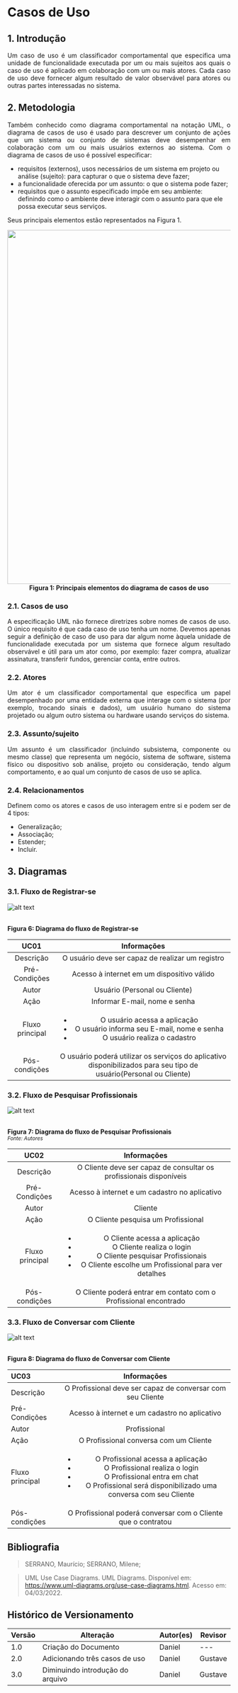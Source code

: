 # Casos de Uso

## 1. Introdução
<p align = "justify">
Um caso de uso é um classificador comportamental que especifica uma unidade de funcionalidade executada por um ou mais sujeitos aos quais o caso de uso é aplicado em colaboração com um ou mais atores. Cada caso de uso deve fornecer algum resultado de valor observável para atores ou outras partes interessadas no sistema.
</p>
  
## 2. Metodologia
<p align = "justify">
Também conhecido como diagrama comportamental na notação UML, o diagrama de casos de uso é usado para descrever um conjunto de ações que um sistema ou conjunto de sistemas deve desempenhar em colaboração com um ou mais usuários externos ao sistema. Com o diagrama de casos de uso é possível especificar:
</p>

<ul>
<li>	requisitos (externos), usos necessários de um sistema em projeto ou análise (sujeito): para capturar o que o sistema deve fazer;
<li>	a funcionalidade oferecida por um assunto: o que o sistema pode fazer;
<li>	requisitos que o assunto especificado impõe em seu ambiente: definindo como o ambiente deve interagir com o assunto para que ele possa executar seus serviços.
</ul>

<p align = "justify">
Seus principais elementos estão representados na Figura 1.
</p>

<p align="center">
<img src="https://user-images.githubusercontent.com/48844857/156845916-e9ba321f-3898-42bc-96e6-cd0c31602852.jpg" width="800">
  <br><b>Figura 1: Principais elementos do diagrama de casos de uso</b>
</p>

### 2.1. Casos de uso
<p align = "justify">
A especificação UML não fornece diretrizes sobre nomes de casos de uso. O único requisito é que cada caso de uso tenha um nome. Devemos apenas seguir a definição de caso de uso para dar algum nome àquela unidade de funcionalidade executada por um sistema que fornece algum resultado observável e útil para um ator como, por exemplo: fazer compra, atualizar assinatura, transferir fundos, gerenciar conta, entre outros.
</p>

### 2.2. Atores
<p align = "justify">
Um ator é um classificador comportamental que especifica um papel desempenhado por uma entidade externa que interage com o sistema (por exemplo, trocando sinais e dados), um usuário humano do sistema projetado ou algum outro sistema ou hardware usando serviços do sistema. 
</p>

### 2.3. Assunto/sujeito
<p align = "justify">
Um assunto é um classificador (incluindo subsistema, componente ou mesmo classe) que representa um negócio, sistema de software, sistema físico ou dispositivo sob análise, projeto ou consideração, tendo algum comportamento, e ao qual um conjunto de casos de uso se aplica.
</p>

### 2.4. Relacionamentos
<p align = "justify">
Definem como os atores e casos de uso interagem entre si e podem ser de 4 tipos:
</p>

<ul>
<li>	Generalização;
<li>	Associação;
<li>	Estender;
<li>	Incluir.
</ul>

## 3. Diagramas
### 3.1. Fluxo de Registrar-se 
 
<p align="center">

![alt text](../../assets/casosdeuso/CasosDeUso3.jpeg)

  <br><b>Figura 6: Diagrama do fluxo de Registrar-se</b>
</p>

<!-- <center> -->
  
|  UC01  | Informações                                                                 |
| :------: | :---------------------------------------------------------------------------: |
| Descrição | O usuário deve ser capaz de realizar um registro                         | 
| Pré-Condições | Acesso à internet em um dispositivo válido                           | 
| Autor | Usuário (Personal ou Cliente)                                                                      | 
| Ação | Informar E-mail, nome e senha                                         |
| Fluxo principal | <ul> <li> O usuário acessa a aplicação <li> O usuário informa seu E-mail, nome e senha <li> O usuário realiza o cadastro</ul>|
| Pós-condições | O usuário poderá utilizar os serviços do aplicativo disponibilizados para seu tipo de usuário(Personal ou Cliente)                 |
  
<!-- </center> -->

### 3.2. Fluxo de Pesquisar Profissionais

<p align="center">

![alt text](../../assets/casosdeuso/CasosDeUso2.jpeg)

<br><b>Figura 7: Diagrama do fluxo de Pesquisar Profissionais</b>
<br><small><i>Fonte: Autores</i></small>

</p>

<!-- <center> -->
  
|  UC02  | Informações                                                                 |
| :------: | :---------------------------------------------------------------------------: |
| Descrição | O Cliente deve ser capaz de consultar os profissionais disponíveis                    | 
| Pré-Condições | Acesso à internet e um cadastro no aplicativo                        | 
| Autor | Cliente                                                                      | 
| Ação | O Cliente pesquisa um Profissional                                               |
| Fluxo principal | <ul> <li> O Cliente acessa a aplicação <li> O Cliente realiza o login <li> O Cliente pesquisar Profissionais <li> O Cliente escolhe um Profissional para ver detalhes</ul>|
| Pós-condições | O Cliente poderá entrar em contato com o Profissional encontrado     |
  
<!-- </center> -->

### 3.3. Fluxo de Conversar com Cliente

<p align="center">

![alt text](../../assets/casosdeuso/CasosDeUso1.jpeg)

  <br><b>Figura 8: Diagrama do fluxo de Conversar com Cliente</b>
</p>

<!-- <center> -->

|  UC03  | Informações                                                                 |
| :------ | :---------------------------------------------------------------------------: |
| Descrição | O Profissional deve ser capaz de conversar com seu Cliente                     | 
| Pré-Condições | Acesso à internet e um cadastro no aplicativo                        | 
| Autor | Profissional                                                                      | 
| Ação | O Profissional conversa com um Cliente                                               |
| Fluxo principal | <ul> <li> O Profissional acessa a aplicação <li> O Profissional realiza o login <li> O Profissional entra em chat <li> O Profissional será disponibilizado uma conversa com seu Cliente</ul>|
| Pós-condições | O Profissional poderá conversar com o Cliente que o contratou      |

</center>

## Bibliografia
>SERRANO, Maurício; SERRANO, Milene;

>UML Use Case Diagrams. UML Diagrams. Disponível em:  https://www.uml-diagrams.org/use-case-diagrams.html. Acesso em: 04/03/2022.

## Histórico de Versionamento

| Versão | Alteração                        | Autor(es)         | Revisor |
| ------ | -------------------------------- | ----------------- | ------- |
| 1.0    | Criação do Documento             | Daniel | ---     |
| 2.0    | Adicionando três casos de uso             | Daniel | Gustave     |
| 3.0    | Diminuindo introdução do arquivo          | Daniel | Gustave     |

